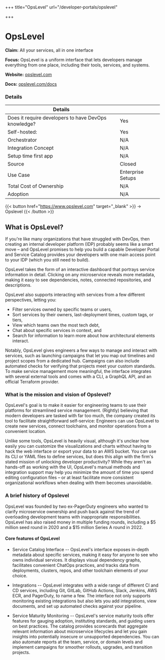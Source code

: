 +++
title="OpsLevel"
url="/developer-portals/opslevel"

+++

# OpsLevel

**Claim:** All your services, all in one interface

**Focus:** OpsLevel is a uniform interface that lets developers manage everything from one place, including their tools, services, and systems.

**Website:** [opslevel.com](https://www.opslevel.com)

**Docs:** [opslevel.com/docs](https://www.opslevel.com/docs)


### Details
| Details |  |
| --- | ----------- |
| Does it require developers to have DevOps knowledge? | Yes |
| Self-hosted: | Yes |
| Orchestrator | N/A |
| Integration Concept | N/A  |
| Setup time first app | N/A  |
| Source | Closed |
| Use Case | Enterprise Setups |
| Total Cost of Ownership | N/A |
| Adoption | N/A |

{{< button href="https://www.opslevel.com" target="_blank" >}}
-> Opslevel
{{< /button >}}  

What is OpsLevel?
---------------------

If you're like many organizations that have struggled with DevOps, then creating an internal developer platform (IDP) probably seems like a smart move – and OpsLevel promises to help you build a capable Developer Portal and Service Catalog provides your developers with one main access point to your IDP (which you still need to build).

OpsLevel takes the form of an interactive dashboard that portrays service information in detail. Clicking on any microservice reveals more metadata, making it easy to see dependencies, notes, connected repositories, and descriptions. 

OpsLevel also supports interacting with services from a few different perspectives, letting you:
- Filter services owned by specific teams or users,
- Sort services by their owners, last-deployment times, custom tags, or tiers,
- View which teams own the most tech debt,
- Chat about specific services in context, and
- Search for information to learn more about how architectural elements interact.

Notably, OpsLevel gives engineers a few ways to manage and interact with services, such as launching campaigns that let you map out timelines and project scopes from a dedicated hub. Campaigns can also include automated checks for verifying that projects meet your custom standards. To make service management more meaningful, the interface integrates with several external tools and comes with a CLI, a GraphQL API, and an official Terraform provider.

### What is the mission and vision of Opslevel?

OpsLevel's goal is to make it easier for engineering teams to use their platforms for streamlined service management. (Rightly) believing that modern developers are tasked with far too much, the company created its tool to facilitate straightforward self-service: Engineers can use OpsLevel to create new services, connect toolchains, and monitor operations from a convenient location.

Unlike some tools, OpsLevel is heavily visual, although it's unclear how easily you can customize the visualizations and charts without having to hack the web interface or export your data to an AWS bucket. You can use its CLI or YAML files to define services, but does this align with the firm's stated mission of unlocking developer productivity? While they aren't as hands-off as working with the UI, OpsLevel's manual methods and integration support may help you minimize the amount of time you spend editing configuration files – or at least facilitate more consistent organizational workflows when dealing with them becomes unavoidable.


### A brief history of Opslevel

OpsLevel was founded by two ex-PagerDuty engineers who wanted to clarify microservice ownership and push back against the trend of overloading development teams with inappropriate responsibilities. OpsLevel has also raised money in multiple funding rounds, including a $5 million seed round in 2020 and a $15 million Series A round in 2022.


#### Core features of OpsLevel

-   Service Catalog Interface -- OpsLevel's interface exposes in-depth metadata about specific services, making it easy for anyone to see who owns individual services. It displays visual dependency graphs, facilitates convenient ChatOps practices, and tracks data from deployments, clusters, repos, and other toolchain elements of your choice.

-   Integrations -- OpsLevel integrates with a wide range of different CI and CD services, including Git, GitLab, GitHub Actions, Slack, Jenkins, AWS ECR, and PagerDuty, to name a few. The interface not only supports monitoring existing integrations but also lets you add integrations, view documents, and set up automated checks against your pipeline.

-   Service Maturity Monitoring -- OpsLevel's service maturity tools offer features for gauging adoption, instituting standards, and guiding users on best practices. The catalog provides scorecards that aggregate relevant information about microservice lifecycles and let you gain insights into potentially insecure or unsupported dependencies. You can also automate reports at the team, service, or domain levels and implement campaigns for smoother rollouts, upgrades, and transition projects.